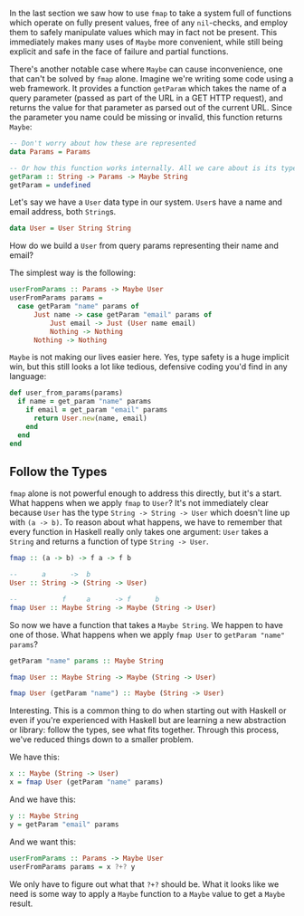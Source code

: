 In the last section we saw how to use `fmap` to take a system full of functions
which operate on fully present values, free of any `nil`-checks, and employ them
to safely manipulate values which may in fact not be present. This immediately
makes many uses of `Maybe` more convenient, while still being explicit and safe
in the face of failure and partial functions.

There's another notable case where `Maybe` can cause inconvenience, one that
can't be solved by `fmap` alone. Imagine we're writing some code using a web
framework. It provides a function `getParam` which takes the name of a query
parameter (passed as part of the URL in a GET HTTP request), and returns the
value for that parameter as parsed out of the current URL. Since the parameter
you name could be missing or invalid, this function returns `Maybe`:

```haskell
-- Don't worry about how these are represented
data Params = Params

-- Or how this function works internally. All we care about is its type.
getParam :: String -> Params -> Maybe String
getParam = undefined
```

Let's say we have a `User` data type in our system. `User`s have a name and
email address, both `String`s.

```haskell
data User = User String String
```

How do we build a `User` from query params representing their name and email?

The simplest way is the following:

```haskell
userFromParams :: Params -> Maybe User
userFromParams params =
  case getParam "name" params of
      Just name -> case getParam "email" params of
          Just email -> Just (User name email)
          Nothing -> Nothing
      Nothing -> Nothing
```

`Maybe` is not making our lives easier here. Yes, type safety is a huge implicit
win, but this still looks a lot like tedious, defensive coding you'd find in any
language:

```ruby
def user_from_params(params)
  if name = get_param "name" params
    if email = get_param "email" params
      return User.new(name, email)
    end
  end
end
```

## Follow the Types

`fmap` alone is not powerful enough to address this directly, but it's a start.
What happens when we apply `fmap` to `User`? It's not immediately clear because
`User` has the type `String -> String -> User` which doesn't line up with `(a ->
b)`. To reason about what happens, we have to remember that every function in
Haskell really only takes one argument: `User` takes a `String` and returns a
function of type `String -> User`.

```haskell
fmap :: (a -> b) -> f a -> f b

--      a      ->  b
User :: String -> (String -> User)

--           f     a      -> f      b
fmap User :: Maybe String -> Maybe (String -> User)
```

So now we have a function that takes a `Maybe String`. We happen to have one of
those. What happens when we apply `fmap User` to `getParam "name" params`?

```haskell
getParam "name" params :: Maybe String

fmap User :: Maybe String -> Maybe (String -> User)

fmap User (getParam "name") :: Maybe (String -> User)
```

Interesting. This is a common thing to do when starting out with Haskell or even
if you're experienced with Haskell but are learning a new abstraction or
library: follow the types, see what fits together. Through this process, we've
reduced things down to a smaller problem.

We have this:

```haskell
x :: Maybe (String -> User)
x = fmap User (getParam "name" params)
```

And we have this:

```haskell
y :: Maybe String
y = getParam "email" params
```

And we want this:

```haskell
userFromParams :: Params -> Maybe User
userFromParams params = x ?+? y
```

We only have to figure out what that `?+?` should be. What it looks like we need
is some way to apply a `Maybe` function to a `Maybe` value to get a `Maybe`
result.
